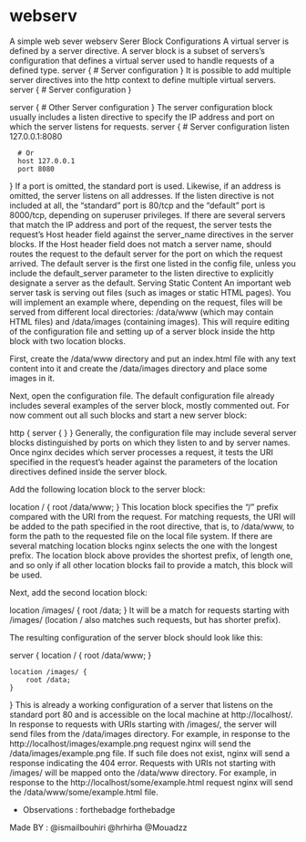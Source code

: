 # webserv
A simple web sever
webserv
Serer Block Configurations
A virtual server is defined by a server directive.
A server block is a subset of servers’s configuration that defines a virtual server used to handle requests of a defined type.
 server {
      # Server configuration
  }
It is possible to add multiple server directives into the http context to define multiple virtual servers.
 server {
      # Server configuration
  }
  
  server {
      # Other Server configuration
  }
The server configuration block usually includes a listen directive to specify the IP address and port on which the server listens for requests.
 server {
      # Server configuration
      listen 127.0.0.1:8080
      
      # Or
      host 127.0.0.1
      port 8080
  }
If a port is omitted, the standard port is used. Likewise, if an address is omitted, the server listens on all addresses.
If the listen directive is not included at all, the “standard” port is 80/tcp and the “default” port is 8000/tcp, depending on superuser privileges.
If there are several servers that match the IP address and port of the request, the server tests the request’s Host header field against the server_name directives in the server blocks.
If the Host header field does not match a server name, should routes the request to the default server for the port on which the request arrived. The default server is the first one listed in the config file, unless you include the default_server parameter to the listen directive to explicitly designate a server as the default.
Serving Static Content
An important web server task is serving out files (such as images or static HTML pages). You will implement an example where, depending on the request, files will be served from different local directories: /data/www (which may contain HTML files) and /data/images (containing images). This will require editing of the configuration file and setting up of a server block inside the http block with two location blocks.

First, create the /data/www directory and put an index.html file with any text content into it and create the /data/images directory and place some images in it.

Next, open the configuration file. The default configuration file already includes several examples of the server block, mostly commented out. For now comment out all such blocks and start a new server block:

http {
    server {
    }
}
Generally, the configuration file may include several server blocks distinguished by ports on which they listen to and by server names. Once nginx decides which server processes a request, it tests the URI specified in the request’s header against the parameters of the location directives defined inside the server block.

Add the following location block to the server block:

location / {
    root /data/www;
}
This location block specifies the “/” prefix compared with the URI from the request. For matching requests, the URI will be added to the path specified in the root directive, that is, to /data/www, to form the path to the requested file on the local file system. If there are several matching location blocks nginx selects the one with the longest prefix. The location block above provides the shortest prefix, of length one, and so only if all other location blocks fail to provide a match, this block will be used.

Next, add the second location block:

location /images/ {
    root /data;
}
It will be a match for requests starting with /images/ (location / also matches such requests, but has shorter prefix).

The resulting configuration of the server block should look like this:

server {
    location / {
        root /data/www;
    }

    location /images/ {
        root /data;
    }
}
This is already a working configuration of a server that listens on the standard port 80 and is accessible on the local machine at http://localhost/. In response to requests with URIs starting with /images/, the server will send files from the /data/images directory. For example, in response to the http://localhost/images/example.png request nginx will send the /data/images/example.png file. If such file does not exist, nginx will send a response indicating the 404 error. Requests with URIs not starting with /images/ will be mapped onto the /data/www directory. For example, in response to the http://localhost/some/example.html request nginx will send the /data/www/some/example.html file.

- Observations :
forthebadge forthebadge

Made BY :
@ismailbouhiri
@hrhirha
@Mouadzz

